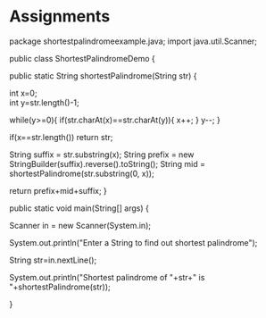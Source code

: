 # Assignments
package shortestpalindromeexample.java;
import java.util.Scanner;
 
public class ShortestPalindromeDemo {
 
public static String shortestPalindrome(String str) {
     
int x=0;  
int y=str.length()-1;
     
  while(y>=0){
     if(str.charAt(x)==str.charAt(y)){
          x++;
         }
            y--;
  }
 
if(x==str.length())
return str;
 
String suffix = str.substring(x);
String prefix = new StringBuilder(suffix).reverse().toString();
String mid = shortestPalindrome(str.substring(0, x));
 
return prefix+mid+suffix;
}
 
public static void main(String[] args) {
 
Scanner in = new Scanner(System.in);
 
System.out.println("Enter a String to find out shortest palindrome");
 
String str=in.nextLine();
 
System.out.println("Shortest palindrome of "+str+" is "+shortestPalindrome(str));
 
}
